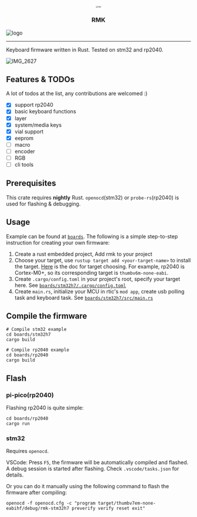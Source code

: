 <p align="center">
<a href="https://github.com/haobogu/rmk">
<img src="https://haobogu-md.oss-cn-hangzhou.aliyuncs.com/markdown/imgs/light.svg" alt="logo" style="zoom:33%;" />
</a>
<h3 align="center">RMK</h3>

<img align="center" href="https://discord.gg/VvveE25E7S" src="https://dcbadge.vercel.app/api/server/VvveE25E7S?style=flat&compact=true" alt="logo" />

</p>

---
Keyboard firmware written in Rust. Tested on stm32 and rp2040.

![IMG_2627](https://github.com/HaoboGu/rmk/assets/8640918/9789dbf7-c974-467e-bbdd-5fa3cc80c66c)

## Features & TODOs

A lot of todos at the list, any contributions are welcomed :)

- [x] support rp2040
- [x] basic keyboard functions
- [x] layer
- [x] system/media keys
- [x] vial support
- [x] eeprom
- [ ] macro
- [ ] encoder
- [ ] RGB
- [ ] cli tools

## Prerequisites

This crate requires **nightly** Rust. `openocd`(stm32) or `probe-rs`(rp2040) is used for flashing & debugging.

## Usage

Example can be found at [`boards`](https://github.com/HaoboGu/rmk/blob/main/boards). The following is a simple
step-to-step instruction for creating your own firmware:

1. Create a rust embedded project, Add rmk to your project
2. Choose your target, use `rustup target add <your-target-name>` to install the
   target. [Here](https://docs.rust-embedded.org/book/intro/install.html) is the doc for target choosing. For example,
   rp2040 is Cortex-M0+, so its corresponding target is `thumbv6m-none-eabi`.
3. Create `.cargo/config.toml` in your project's root, specify your target here.
   See [`boards/stm32h7/.cargo/config.toml`](https://github.com/HaoboGu/rmk/blob/main/boards/stm32h7/.cargo/config.toml)
4. Create `main.rs`, initialize your MCU in rtic's `mod app`, create usb polling task and keyboard task.
   See [`boards/stm32h7/src/main.rs`](https://github.com/HaoboGu/rmk/blob/main/boards/stm32h7/src/main.rs)

## Compile the firmware

```
# Compile stm32 example
cd boards/stm32h7
cargo build

# Compile rp2040 example
cd boards/rp2040
cargo build
```

## Flash

### pi-pico(rp2040)

Flashing rp2040 is quite simple:

```shell
cd boards/rp2040
cargo run
```

### stm32

Requires `openocd`.

VSCode: Press `F5`, the firmware will be automatically compiled and flashed. A debug session is started after flashing.
Check `.vscode/tasks.json` for details.

Or you can do it manually using the following command to flash the firmware after compiling:

```shell
openocd -f openocd.cfg -c "program target/thumbv7em-none-eabihf/debug/rmk-stm32h7 preverify verify reset exit"
```

